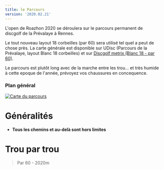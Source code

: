 ```yaml
---
title: le Parcours
version: '2020.02.21'
---
```



L'open de Roazhon 2020 se déroulera sur le parcours permanent de discgolf de la Prévalaye à Rennes.

Le tout nouveau layout 18 corbeilles (par 60) sera utilisé tel quel a peut de chose près. 
La carte générale est disponible sur UDisc (Parcours de la Prévalaye, layout Blanc 18 corbeilles) et sur [Discgolf metrix (Blanc 18 - par 60)](https://discgolfmetrix.com/?u=map&ID=17722).

Le parcours est plutôt long avec de la marche entre les trou... et très humide à cette epoque de l'année, prévoyez vos chaussures en concequence.

### Plan général
[![Carte du parcours](/map.jpg)](/map.jpg)

# Généralités

 - __Tous les chemins et au-delà sont hors limites__

# Trou par trou 
> Par 60 - 2020m

